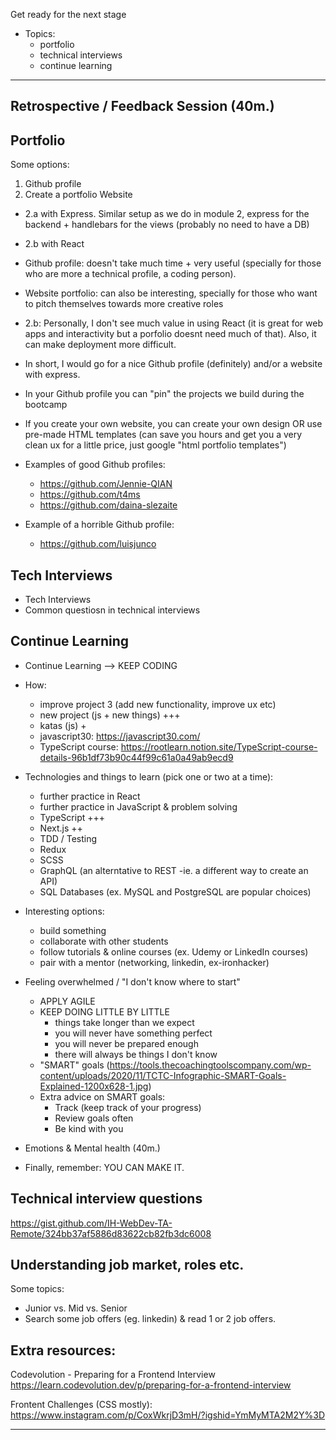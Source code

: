

<!-- Status: draft -->



Get ready for the next stage

  - Topics:
    - portfolio
    - technical interviews
    - continue learning

____


## Retrospective / Feedback Session (40m.)


## Portfolio

<!--

Slides (WIP): 

https://docs.google.com/presentation/d/1Q3chdaEdK8VTq4tQFQDxBo0jjZL1mZ6Dr7XOQvLYwDU/edit?usp=sharing

-->

Some options:

1. Github profile
2. Create a portfolio Website
  - 2.a with Express. Similar setup as we do in module 2, express for the backend + handlebars for the views (probably no need to have a DB)
  - 2.b with React


- Github profile: doesn't take much time + very useful (specially for those who are more a technical profile, a coding person).
- Website portfolio: can also be interesting, specially for those who want to pitch themselves towards more creative roles


- 2.b: Personally, I don't see much value in using React (it is great for web apps and interactivity but a porfolio doesnt need much of that). Also, it can make deployment more difficult.

- In short, I would go for a nice Github profile (definitely) and/or a website with express.

- In your Github profile you can "pin" the projects we build during the bootcamp

- If you create your own website, you can create your own design OR use pre-made HTML templates (can save you hours and get you a very clean ux for a little price, just google "html portfolio templates")


- Examples of good Github profiles:
  - https://github.com/Jennie-QIAN
  - https://github.com/t4ms
  - https://github.com/daina-slezaite

- Example of a horrible Github profile:
  - https://github.com/luisjunco





## Tech Interviews
  - Tech Interviews
  - Common questiosn in technical interviews

<!--

Slides (WIP): 

https://docs.google.com/presentation/d/17JxJ4gi5aswc7XmXb2OC9auOLHItiSkwTxuiwZLYChs/edit?usp=sharing

-->

## Continue Learning

  - Continue Learning --> KEEP CODING

  - How: 
      - improve project 3 (add new functionality, improve ux etc)
      - new project (js + new things) +++
      - katas (js) +
      - javascript30: https://javascript30.com/
      - TypeScript course: https://rootlearn.notion.site/TypeScript-course-details-96b1df73b90c44f99c61a0a49ab9ecd9


  - Technologies and things to learn (pick one or two at a time): 
    - further practice in React
    - further practice in JavaScript & problem solving
    - TypeScript +++
    - Next.js ++
    - TDD / Testing
    - Redux
    - SCSS
    - GraphQL (an alterntative to REST -ie. a different way to create an API)
    - SQL Databases (ex. MySQL and PostgreSQL are popular choices)

    

  - Interesting options:
    - build something
    - collaborate with other students
    - follow tutorials & online courses (ex. Udemy or LinkedIn courses)
    - pair with a mentor (networking, linkedin, ex-ironhacker)

  - Feeling overwhelmed / "I don't know where to start" 
    - APPLY AGILE
    - KEEP DOING LITTLE BY LITTLE
      - things take longer than we expect
      - you will never have something perfect
      - you will never be prepared enough
      - there will always be things I don't know
    - "SMART" goals (https://tools.thecoachingtoolscompany.com/wp-content/uploads/2020/11/TCTC-Infographic-SMART-Goals-Explained-1200x628-1.jpg)
    - Extra advice on SMART goals:
      - Track (keep track of your progress)
      - Review goals often
      - Be kind with you


- Emotions & Mental health (40m.)


- Finally, remember: YOU CAN MAKE IT.



## Technical interview questions

https://gist.github.com/IH-WebDev-TA-Remote/324bb37af5886d83622cb82fb3dc6008



## Understanding job market, roles etc.

Some topics:
- Junior vs. Mid vs. Senior
- Search some job offers (eg. linkedin) & read 1 or 2 job offers.

<!--
@Luis: see some notes in "Feeling ready" (w7d1)
-->



## Extra resources:

Codevolution - Preparing for a Frontend Interview
https://learn.codevolution.dev/p/preparing-for-a-frontend-interview


Frontent Challenges (CSS mostly):
https://www.instagram.com/p/CoxWkrjD3mH/?igshid=YmMyMTA2M2Y%3D



---



<!-- 

*** day one after CW: template msg ***

good morning @everyone!!

a new journey starts today for most of you, all the best for the job search!!

Remember:
- keep sending applications + keep coding
- set realistic, "smart" goals
- perseverate & embrace failure
- enjoy the process!!


 -->